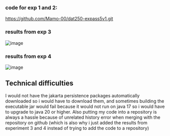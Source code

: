 ### code for exp 1 and 2:
https://github.com/Mamo-00/dat250-expass5v1.git

### results from exp 3
![image](https://github.com/Mamo-00/dat250assignment1/assets/60385659/6767657f-1157-407f-9b0d-8c95b6443101)

### results from exp 4
![image](https://github.com/Mamo-00/dat250assignment1/assets/60385659/6eb18bac-30d0-436c-9a40-68cfa36b2fd9)

## Technical difficulties

I would not have the jakarta persistence packages automatically downloaded so i would have to download them,
and sometimes building the executable jar would fail because it would not run on java 17 so i would have to upgrade to java 20 or higher. Also putting my code into a 
repository is always a hassle because of unrelated history error when merging with the repository on github 
(which is also why i just added the results from experiment 3 and 4 instead of trying to add the code to a repository)
